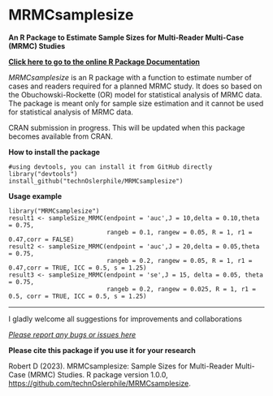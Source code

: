# MRMCsamplesize
**An R Package to Estimate Sample Sizes for Multi-Reader Multi-Case (MRMC) Studies**

[**Click here to go to the online R Package Documentation**](https://technoslerphile.github.io/MRMCsamplesize/index.html)

*MRMCsamplesize* is an R package with a function to estimate number of cases and readers required for a planned MRMC study. It does so based on the Obuchowski-Rockette (OR) model for statistical analysis of MRMC data. The package
is meant only for sample size estimation and it cannot be used for statistical analysis of MRMC data.

CRAN submission in progress. This will be updated when this package becomes available from CRAN.

**How to install the package**
```
#using devtools, you can install it from GitHub directly
library("devtools") 
install_github("technOslerphile/MRMCsamplesize")
```
**Usage example**
```
library("MRMCsamplesize")
result1 <- sampleSize_MRMC(endpoint = 'auc',J = 10,delta = 0.10,theta = 0.75,
                           rangeb = 0.1, rangew = 0.05, R = 1, r1 = 0.47,corr = FALSE)
result2 <- sampleSize_MRMC(endpoint = 'auc',J = 20,delta = 0.05,theta = 0.75,
                           rangeb = 0.2, rangew = 0.05, R = 1, r1 = 0.47,corr = TRUE, ICC = 0.5, s = 1.25)
result3 <- sampleSize_MRMC(endpoint = 'se',J = 15, delta = 0.05, theta = 0.75,
                           rangeb = 0.2, rangew = 0.025, R = 1, r1 = 0.5, corr = TRUE, ICC = 0.5, s = 1.25)
```
--------------------------------------------------------------------------------------------------------
I gladly welcome all suggestions for improvements and collaborations

[*Please report any bugs or issues here*](https://github.com/technOslerphile/MRMCsamplesize/issues)

**Please cite this package if you use it for your research**

  Robert D (2023). MRMCsamplesize: Sample Sizes for Multi-Reader Multi-Case (MRMC) Studies. R package version 1.0.0,
  <https://github.com/technOslerphile/MRMCsamplesize>.

